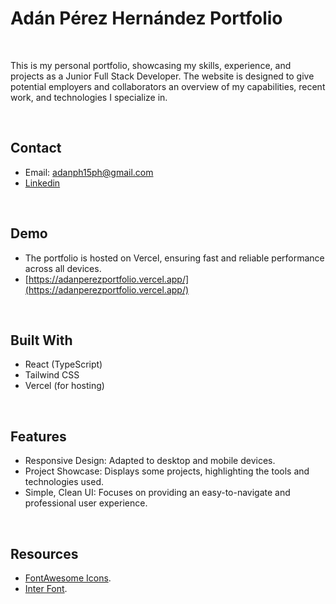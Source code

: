 # Adán Pérez Hernández Portfolio

<br>

This is my personal portfolio, showcasing my skills, experience, and projects as a Junior Full Stack Developer. The website is designed to give potential employers and collaborators an overview of my capabilities, recent work, and technologies I specialize in.

<br>

## Contact

  - Email: adanph15ph@gmail.com
  - [Linkedin](https://www.linkedin.com/in/ad%C3%A1n-p%C3%A9rez-hern%C3%A1ndez-06ba722a6/)

<br>

## Demo

  - The portfolio is hosted on Vercel, ensuring fast and reliable performance across all devices.
  - [https://adanperezportfolio.vercel.app/](https://adanperezportfolio.vercel.app/)

<br>

## Built With

  - React (TypeScript)
  - Tailwind CSS
  - Vercel (for hosting)

<br>

## Features

  - Responsive Design: Adapted to desktop and mobile devices.
  - Project Showcase: Displays some projects, highlighting the tools and technologies used.
  - Simple, Clean UI: Focuses on providing an easy-to-navigate and professional user experience.

<br>

## Resources

  - [FontAwesome Icons](https://rsms.me/inter/).
  - [Inter Font](https://rsms.me/inter/).